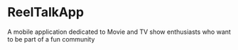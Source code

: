 # ReelTalkApp
A mobile application dedicated to Movie and TV show enthusiasts who want to be part of a fun community
